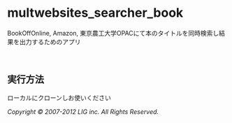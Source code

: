 # multwebsites_searcher_book

BookOffOnline, Amazon, 東京農工大学OPACにて本のタイトルを同時検索し結果を出力するためのアプリ

</br>

## 実行方法
ローカルにクローンしお使いください



*Copyright © 2007-2012 LIG inc. All Rights Reserved.*
